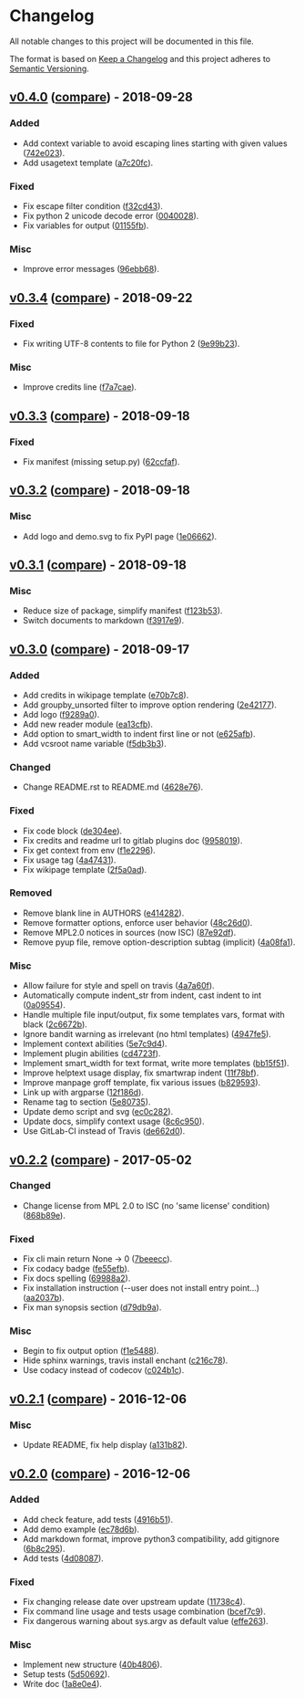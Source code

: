 # Changelog
All notable changes to this project will be documented in this file.

The format is based on [Keep a Changelog](http://keepachangelog.com/en/1.0.0/)
and this project adheres to [Semantic Versioning](http://semver.org/spec/v2.0.0.html).

## [v0.4.0](https://gitlab.com/pawamoy/shellman/tags/v0.4.0) ([compare](https://gitlab.com/pawamoy/shellman/compare/v0.3.4...v0.4.0)) - 2018-09-28

### Added
- Add context variable to avoid escaping lines starting with given values ([742e023](https://gitlab.com/pawamoy/shellman/commit/742e02321de656e80944d627a6cf727cbc6e66e0)).
- Add usagetext template ([a7c20fc](https://gitlab.com/pawamoy/shellman/commit/a7c20fc751990c229018fc1b6c01835f9da5c193)).

### Fixed
- Fix escape filter condition ([f32cd43](https://gitlab.com/pawamoy/shellman/commit/f32cd43a0b4d88f841e7e5fee9633f7f772637e8)).
- Fix python 2 unicode decode error ([0040028](https://gitlab.com/pawamoy/shellman/commit/0040028f245586bbdffe62b14218abc31539dc85)).
- Fix variables for output ([01155fb](https://gitlab.com/pawamoy/shellman/commit/01155fbf3fcb4c1beb3ad867a428783ae647af57)).

### Misc
- Improve error messages ([96ebb68](https://gitlab.com/pawamoy/shellman/commit/96ebb68c01b7b132666bb900d7f20f2f1c296d65)).

## [v0.3.4](https://gitlab.com/pawamoy/shellman/tags/v0.3.4) ([compare](https://gitlab.com/pawamoy/shellman/compare/v0.3.3...v0.3.4)) - 2018-09-22

### Fixed
- Fix writing UTF-8 contents to file for Python 2 ([9e99b23](https://gitlab.com/pawamoy/shellman/commit/9e99b232d2c1171c9e3ee3b20f0f788b82d1d634)).

### Misc
- Improve credits line ([f7a7cae](https://gitlab.com/pawamoy/shellman/commit/f7a7cae8e1bf7363a73c127b542584e348dfae5c)).

## [v0.3.3](https://gitlab.com/pawamoy/shellman/tags/v0.3.3) ([compare](https://gitlab.com/pawamoy/shellman/compare/v0.3.2...v0.3.3)) - 2018-09-18

### Fixed
- Fix manifest (missing setup.py) ([62ccfaf](https://gitlab.com/pawamoy/shellman/commit/62ccfaf90c4bd301c625101763462bc0c5374567)).

## [v0.3.2](https://gitlab.com/pawamoy/shellman/tags/v0.3.2) ([compare](https://gitlab.com/pawamoy/shellman/compare/v0.3.1...v0.3.2)) - 2018-09-18

### Misc
- Add logo and demo.svg to fix PyPI page ([1e06662](https://gitlab.com/pawamoy/shellman/commit/1e066626e7bcfb919e4d0ce4508b9305a962551a)).

## [v0.3.1](https://gitlab.com/pawamoy/shellman/tags/v0.3.1) ([compare](https://gitlab.com/pawamoy/shellman/compare/v0.3.0...v0.3.1)) - 2018-09-18

### Misc
- Reduce size of package, simplify manifest ([f123b53](https://gitlab.com/pawamoy/shellman/commit/f123b53fc973e05db36f5370d48647d56c571dcf)).
- Switch documents to markdown ([f3917e9](https://gitlab.com/pawamoy/shellman/commit/f3917e9c46566898681e075bbc45afb7151e015f)).

## [v0.3.0](https://gitlab.com/pawamoy/shellman/tags/v0.3.0) ([compare](https://gitlab.com/pawamoy/shellman/compare/v0.2.2...v0.3.0)) - 2018-09-17

### Added
- Add credits in wikipage template ([e70b7c8](https://gitlab.com/pawamoy/shellman/commit/e70b7c8fa4acef2acf1bd7a0dfd96383ef50fec4)).
- Add groupby_unsorted filter to improve option rendering ([2e42177](https://gitlab.com/pawamoy/shellman/commit/2e421776319e8422ddf3191c98666e4c43e1ae16)).
- Add logo ([f9289a0](https://gitlab.com/pawamoy/shellman/commit/f9289a0edbdc53ea16bfbc07bf4ac873ae8548f0)).
- Add new reader module ([ea13cfb](https://gitlab.com/pawamoy/shellman/commit/ea13cfb4a31f9cee2f1a108fd9e1103cb5afda28)).
- Add option to smart_width to indent first line or not ([e625afb](https://gitlab.com/pawamoy/shellman/commit/e625afbe1ba9a851bed40e4792d6fcd0e9fafab1)).
- Add vcsroot name variable ([f5db3b3](https://gitlab.com/pawamoy/shellman/commit/f5db3b35f953a82eba64fc375e4f4638457b1e03)).

### Changed
- Change README.rst to README.md ([4628e76](https://gitlab.com/pawamoy/shellman/commit/4628e76bce717ea3ab47b7f29114caa7e1d50084)).

### Fixed
- Fix code block ([de304ee](https://gitlab.com/pawamoy/shellman/commit/de304eeb56ae2d3431ab6c5db9fdca7100ee2dbd)).
- Fix credits and readme url to gitlab plugins doc ([9958019](https://gitlab.com/pawamoy/shellman/commit/9958019791d981ea566a1973c4f8aa47ae2d5ac2)).
- Fix get context from env ([f1e2296](https://gitlab.com/pawamoy/shellman/commit/f1e2296646ecf523c559e7db3bdcd14779dd01fd)).
- Fix usage tag ([4a47431](https://gitlab.com/pawamoy/shellman/commit/4a474311f748f70a07fceb8acfbabdaba634b3eb)).
- Fix wikipage template ([2f5a0ad](https://gitlab.com/pawamoy/shellman/commit/2f5a0adf3ec8a28c242d1bcad426030fda9ac224)).

### Removed
- Remove blank line in AUTHORS ([e414282](https://gitlab.com/pawamoy/shellman/commit/e414282316518aa2a5f8895433f576d659720195)).
- Remove formatter options, enforce user behavior ([48c26d0](https://gitlab.com/pawamoy/shellman/commit/48c26d03e328272b1001134c86be6d79e1736a90)).
- Remove MPL2.0 notices in sources (now ISC) ([87e92df](https://gitlab.com/pawamoy/shellman/commit/87e92df8b9577968db090ac00bada17086368574)).
- Remove pyup file, remove option-description subtag (implicit) ([4a08fa1](https://gitlab.com/pawamoy/shellman/commit/4a08fa1e42f5972cf462419f7869db6f9a5aafd9)).

### Misc
- Allow failure for style and spell on travis ([4a7a60f](https://gitlab.com/pawamoy/shellman/commit/4a7a60f208dcd654b7f9618b0157ffa584be3bea)).
- Automatically compute indent_str from indent, cast indent to int ([0a09554](https://gitlab.com/pawamoy/shellman/commit/0a0955499450aa5c4069b5fafc38abc0db409094)).
- Handle multiple file input/output, fix some templates vars, format with black ([2c6672b](https://gitlab.com/pawamoy/shellman/commit/2c6672b47b04082865528e6028dd1fd3645c7058)).
- Ignore bandit warning as irrelevant (no html templates) ([4947fe5](https://gitlab.com/pawamoy/shellman/commit/4947fe59d912a954e775944f40da2be94dc095da)).
- Implement context abilities ([5e7c9d4](https://gitlab.com/pawamoy/shellman/commit/5e7c9d4bcc3ddc52caca079a625a927959853843)).
- Implement plugin abilities ([cd4723f](https://gitlab.com/pawamoy/shellman/commit/cd4723f84771d2d5f60fd0dc047d597b708a1c31)).
- Implement smart_width for text format, write more templates ([bb15f51](https://gitlab.com/pawamoy/shellman/commit/bb15f518085c903033b8f9c007c67aba97db03da)).
- Improve helptext usage display, fix smartwrap indent ([11f78bf](https://gitlab.com/pawamoy/shellman/commit/11f78bfcfb043fadc943ac60147293d74c6088d9)).
- Improve manpage groff template, fix various issues ([b829593](https://gitlab.com/pawamoy/shellman/commit/b82959337e7f3c6801533c02976e74f55e268ff9)).
- Link up with argparse ([12f186d](https://gitlab.com/pawamoy/shellman/commit/12f186dd1905f270fc095ff1539d0416d8911afc)).
- Rename tag to section ([5e80735](https://gitlab.com/pawamoy/shellman/commit/5e80735f7f23c2dc9ca63dca94286f0a8763272b)).
- Update demo script and svg ([ec0c282](https://gitlab.com/pawamoy/shellman/commit/ec0c282b282cf23fc97b2767928109d19df37f6d)).
- Update docs, simplify context usage ([8c6c950](https://gitlab.com/pawamoy/shellman/commit/8c6c950f14f2b3f8502e16f2e9ff0fe209b00259)).
- Use GitLab-CI instead of Travis ([de662d0](https://gitlab.com/pawamoy/shellman/commit/de662d03c8b4ee7cb4a35c2b1909da6415de597d)).


## [v0.2.2](https://gitlab.com/pawamoy/shellman/tags/v0.2.2) ([compare](https://gitlab.com/pawamoy/shellman/compare/v0.2.1...v0.2.2)) - 2017-05-02

### Changed
- Change license from MPL 2.0 to ISC (no 'same license' condition) ([868b89e](https://gitlab.com/pawamoy/shellman/commit/868b89ee7df7af36fdc3e4ce424a241867e89c24)).

### Fixed
- Fix cli main return None -> 0 ([7beeecc](https://gitlab.com/pawamoy/shellman/commit/7beeeccb559606bb2b338f2426fb3f5b91f840e7)).
- Fix codacy badge ([fe55efb](https://gitlab.com/pawamoy/shellman/commit/fe55efbd2cd205df1f9b1ce8b02f2dd2d101ba6e)).
- Fix docs spelling ([69988a2](https://gitlab.com/pawamoy/shellman/commit/69988a2e70e18108525ce6bf412cb743441b3516)).
- Fix installation instruction (--user does not install entry point...) ([aa2037b](https://gitlab.com/pawamoy/shellman/commit/aa2037b627ce2e6e2fb1b83fa1fb0669545756ec)).
- Fix man synopsis section ([d79db9a](https://gitlab.com/pawamoy/shellman/commit/d79db9a2c0e361374b1d8e8e376d95599605e9a0)).

### Misc
- Begin to fix output option ([f1e5488](https://gitlab.com/pawamoy/shellman/commit/f1e5488f997a065d26c5f20d00afd7efe93e234d)).
- Hide sphinx warnings, travis install enchant ([c216c78](https://gitlab.com/pawamoy/shellman/commit/c216c780a3502b795bf96a3269f263aeac2c1a08)).
- Use codacy instead of codecov ([c024b1c](https://gitlab.com/pawamoy/shellman/commit/c024b1ce8bfaf0aa7f0d71378d528cebd8e96c46)).


## [v0.2.1](https://gitlab.com/pawamoy/shellman/tags/v0.2.1) ([compare](https://gitlab.com/pawamoy/shellman/compare/v0.2.0...v0.2.1)) - 2016-12-06

### Misc
- Update README, fix help display ([a131b82](https://gitlab.com/pawamoy/shellman/commit/a131b82d84d68e4dfa5211cdc5dd26c930fa33c1)).


## [v0.2.0](https://gitlab.com/pawamoy/shellman/tags/v0.2.0) ([compare](https://gitlab.com/pawamoy/shellman/compare/7c77c2bda82a2808aacc4500e01b33f082325ec5...v0.2.0)) - 2016-12-06

### Added
- Add check feature, add tests ([4916b51](https://gitlab.com/pawamoy/shellman/commit/4916b514b85fcf6a87a81fe0d3ac6ed4f8bc1011)).
- Add demo example ([ec78d6b](https://gitlab.com/pawamoy/shellman/commit/ec78d6bc2c238c02685e260494be37a510d0f015)).
- Add markdown format, improve python3 compatibility, add gitignore ([6b8c295](https://gitlab.com/pawamoy/shellman/commit/6b8c2959e340bd999177b99c4f1a70286a19aaab)).
- Add tests ([4d08087](https://gitlab.com/pawamoy/shellman/commit/4d080877799e33fba2b8a5ee0133257763ac80c2)).

### Fixed
- Fix changing release date over upstream update ([11738c4](https://gitlab.com/pawamoy/shellman/commit/11738c4484efae0535aa97abd77911752d8d4f47)).
- Fix command line usage and tests usage combination ([bcef7c9](https://gitlab.com/pawamoy/shellman/commit/bcef7c9b5413584c740de2c028f0786e3c8ef48a)).
- Fix dangerous warning about sys.argv as default value ([effe263](https://gitlab.com/pawamoy/shellman/commit/effe26350d8a0516a890c265b195089f83a7fda0)).

### Misc
- Implement new structure ([40b4806](https://gitlab.com/pawamoy/shellman/commit/40b48063b02b5cae1c7074f0921b411fb2aed9f6)).
- Setup tests ([5d50692](https://gitlab.com/pawamoy/shellman/commit/5d50692ab5c49644039eab74d467335fded253c0)).
- Write doc ([1a8e0e4](https://gitlab.com/pawamoy/shellman/commit/1a8e0e4d4624d8ca0eeb66dd78eb3d8b65a11f45)).



